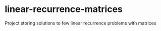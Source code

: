 # linear-recurrence-matrices
Project storing solutions to few linear recurrence problems with matrices

